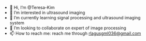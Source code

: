 - 👋 Hi, I’m @Teresa-Kim
- 👀 I’m interested in ultrasound imaging
- 🌱 I’m currently learning signal processing and ultrasound imaging system
- 💞️ I’m looking to collaborate on expert of image processing
- 📫 How to reach me: reach me through rlagusgml036@gmail.com

<!---
Teresa-Kim/Teresa-Kim is a ✨ special ✨ repository because its `README.md` (this file) appears on your GitHub profile.
You can click the Preview link to take a look at your changes.
--->

